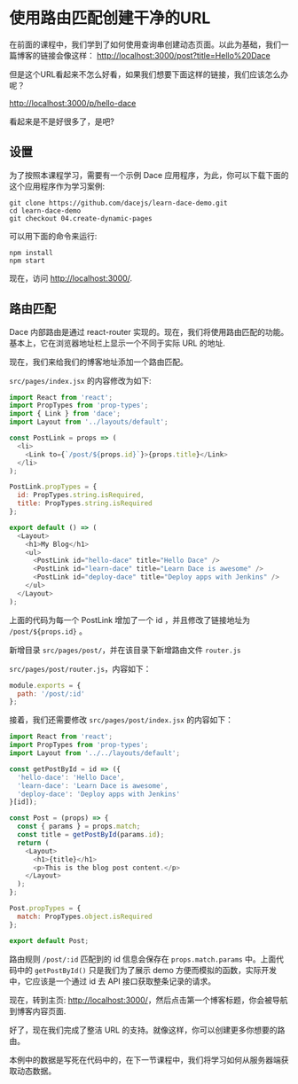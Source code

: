 # 使用路由匹配创建干净的URL

在前面的课程中，我们学到了如何使用查询串创建动态页面。以此为基础，我们一篇博客的链接会像这样： [http://localhost:3000/post?title=Hello%20Dace](http://localhost:3000/post?title=Hello%20Dace)

但是这个URL看起来不怎么好看，如果我们想要下面这样的链接，我们应该怎么办呢？

[http://localhost:3000/p/hello-dace](http://localhost:3000/p/hello-dace)

看起来是不是好很多了，是吧?

## 设置

为了按照本课程学习，需要有一个示例 Dace 应用程序，为此，你可以下载下面的这个应用程序作为学习案例:

```shell
git clone https://github.com/dacejs/learn-dace-demo.git
cd learn-dace-demo
git checkout 04.create-dynamic-pages
```

可以用下面的命令来运行:

```shell
npm install
npm start
```

现在，访问 [http://localhost:3000/](http://localhost:3000/).

## 路由匹配

Dace 内部路由是通过 react-router 实现的。现在，我们将使用路由匹配的功能。基本上，它在浏览器地址栏上显示一个不同于实际 URL 的地址.

现在，我们来给我们的博客地址添加一个路由匹配。

`src/pages/index.jsx` 的内容修改为如下:

```js
import React from 'react';
import PropTypes from 'prop-types';
import { Link } from 'dace';
import Layout from '../layouts/default';

const PostLink = props => (
  <li>
    <Link to={`/post/${props.id}`}>{props.title}</Link>
  </li>
);

PostLink.propTypes = {
  id: PropTypes.string.isRequired,
  title: PropTypes.string.isRequired
};

export default () => (
  <Layout>
    <h1>My Blog</h1>
    <ul>
      <PostLink id="hello-dace" title="Hello Dace" />
      <PostLink id="learn-dace" title="Learn Dace is awesome" />
      <PostLink id="deploy-dace" title="Deploy apps with Jenkins" />
    </ul>
  </Layout>
);
```

上面的代码为每一个 PostLink 增加了一个 id ，并且修改了链接地址为 `/post/${props.id}` 。

新增目录 `src/pages/post/`，并在该目录下新增路由文件 `router.js`

`src/pages/post/router.js`，内容如下：
```js
module.exports = {
  path: '/post/:id'
};
```

接着，我们还需要修改 `src/pages/post/index.jsx` 的内容如下：

```js
import React from 'react';
import PropTypes from 'prop-types';
import Layout from '../../layouts/default';

const getPostById = id => ({
  'hello-dace': 'Hello Dace',
  'learn-dace': 'Learn Dace is awesome',
  'deploy-dace': 'Deploy apps with Jenkins'
}[id]);

const Post = (props) => {
  const { params } = props.match;
  const title = getPostById(params.id);
  return (
    <Layout>
      <h1>{title}</h1>
      <p>This is the blog post content.</p>
    </Layout>
  );
};

Post.propTypes = {
  match: PropTypes.object.isRequired
};

export default Post;
```

路由规则 `/post/:id` 匹配到的 id 信息会保存在 `props.match.params` 中。上面代码中的 `getPostById()` 只是我们为了展示 demo 方便而模拟的函数，实际开发中，它应该是一个通过 id 去 API 接口获取整条记录的请求。

现在，转到主页: [http://localhost:3000/](http://localhost:3000/)，然后点击第一个博客标题，你会被导航到博客内容页面.

好了，现在我们完成了整洁 URL 的支持。就像这样，你可以创建更多你想要的路由。

本例中的数据是写死在代码中的，在下一节课程中，我们将学习如何从服务器端获取动态数据。
